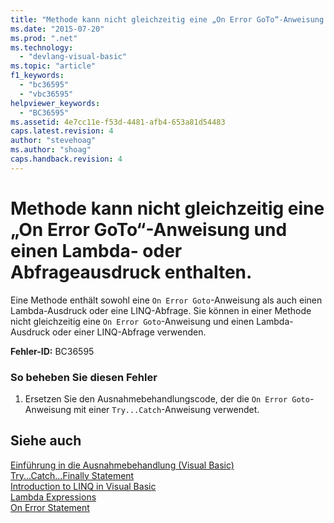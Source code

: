 ```yaml
---
title: "Methode kann nicht gleichzeitig eine „On Error GoTo“-Anweisung und einen Lambda- oder Abfrageausdruck enthalten. | Microsoft Docs"
ms.date: "2015-07-20"
ms.prod: ".net"
ms.technology: 
  - "devlang-visual-basic"
ms.topic: "article"
f1_keywords: 
  - "bc36595"
  - "vbc36595"
helpviewer_keywords: 
  - "BC36595"
ms.assetid: 4e7cc11e-f53d-4481-afb4-653a81d54483
caps.latest.revision: 4
author: "stevehoag"
ms.author: "shoag"
caps.handback.revision: 4
---
```

# Methode kann nicht gleichzeitig eine „On Error GoTo“-Anweisung und einen Lambda- oder Abfrageausdruck enthalten.
Eine Methode enthält sowohl eine `On Error Goto`\-Anweisung als auch einen Lambda\-Ausdruck oder eine LINQ\-Abfrage. Sie können in einer Methode nicht gleichzeitig eine `On Error Goto`\-Anweisung und einen Lambda\-Ausdruck oder einer LINQ\-Abfrage verwenden.  
  
 **Fehler\-ID:** BC36595  
  
### So beheben Sie diesen Fehler  
  
1.  Ersetzen Sie den Ausnahmebehandlungscode, der die `On Error Goto`\-Anweisung mit einer `Try...Catch`\-Anweisung verwendet.  
  
## Siehe auch  
 [Einführung in die Ausnahmebehandlung \(Visual Basic\)](http://msdn.microsoft.com/de-de/9792f16a-0cd2-40bd-ace2-f7a4344c0e52)   
 [Try...Catch...Finally Statement](../../visual-basic/language-reference/statements/try-catch-finally-statement.md)   
 [Introduction to LINQ in Visual Basic](../../visual-basic/programming-guide/language-features/linq/introduction-to-linq.md)   
 [Lambda Expressions](../../visual-basic/programming-guide/language-features/procedures/lambda-expressions.md)   
 [On Error Statement](../../visual-basic/language-reference/statements/on-error-statement.md)